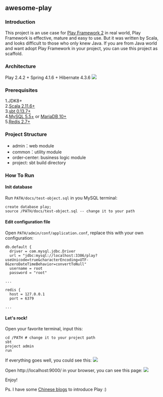 ## awesome-play

### Introduction
This project is an use case for [Play Framework 2](https://github.com/playframework/playframework) in real world,
Play Framework is effective, mature and easy to use. But it was written by Scala, and looks difficult to those who only knew Java.
If you are from Java world and want adopt Play Framework in your project, you can use this project as scaffold.

### Architecture
Play 2.4.2 + Spring 4.1.6 + Hibernate 4.3.6
![](images/awesome-play.png?raw=true)

### Prerequisites
1.JDK8+  
2.[Scala 2.11.6+](http://www.scala-lang.org/)  
3.[sbt 0.13.7+](http://www.scala-sbt.org/)  
4.[MySQL 5.5+](http://www.mysql.com/) or [MariaDB 10+](https://mariadb.org/)  
5.[Redis 2.7+](http://redis.io/)

### Project Structure
- admin：web module
- common：utility module
- order-center: business logic module
- project: sbt build directory

### How To Run
#### Init database
Run `PATH/docs/test-object.sql` in you MySQL terminal:
```
create database play;
source /PATH/docs/test-object.sql -- change it to your path
```

#### Edit configuration file
Open `PATH/admin/conf/application.conf`, replace this with your own configuration:
```
db.default {
  driver = com.mysql.jdbc.Driver
  url = "jdbc:mysql://localhost:3306/play?useUnicode=true&characterEncoding=UTF-8&zeroDateTimeBehavior=convertToNull"
  username = root
  password = "root"

...

redis {
  host = 127.0.0.1
  port = 6379

...

```

#### Let's rock!
Open your favorite terminal, input this:
```
cd /PATH # change it to your project path
sbt
project admin
run
```
If everything goes well, you could see this:
![](images/awesome-play2.png?raw=true)

Open http://localhost:9000/ in your browser, you can see this page:
![](images/awesome-play3.png?raw=true)

Enjoy!


Ps. I have some [Chinese blogs](http://skaka.me/blog/2015/07/27/play1) to introduce Play :)
